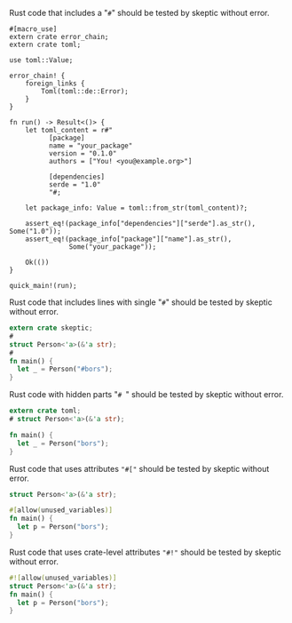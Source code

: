 Rust code that includes a "`#`" should be tested by skeptic without error.

```rust,no_run
#[macro_use]
extern crate error_chain;
extern crate toml;

use toml::Value;

error_chain! {
    foreign_links {
        Toml(toml::de::Error);
    }
}

fn run() -> Result<()> {
    let toml_content = r#"
          [package]
          name = "your_package"
          version = "0.1.0"
          authors = ["You! <you@example.org>"]

          [dependencies]
          serde = "1.0"
          "#;

    let package_info: Value = toml::from_str(toml_content)?;

    assert_eq!(package_info["dependencies"]["serde"].as_str(), Some("1.0"));
    assert_eq!(package_info["package"]["name"].as_str(),
               Some("your_package"));

    Ok(())
}

quick_main!(run);
```

Rust code that includes lines with single "`#`" should be tested by skeptic without error.

```rust
extern crate skeptic;
#
struct Person<'a>(&'a str);
#
fn main() {
  let _ = Person("#bors");
}
```

Rust code with hidden parts "`# `" should be tested by skeptic without error.

```rust
extern crate toml;
# struct Person<'a>(&'a str);

fn main() {
  let _ = Person("bors");
}
```

Rust code that uses attributes `"#["` should be tested by skeptic without error.

```rust
struct Person<'a>(&'a str);

#[allow(unused_variables)]
fn main() {
  let p = Person("bors");
}
```

Rust code that uses crate-level attributes `"#!"` should be tested by skeptic without error.

```rust
#![allow(unused_variables)]
struct Person<'a>(&'a str);
fn main() {
  let p = Person("bors");
}
```

